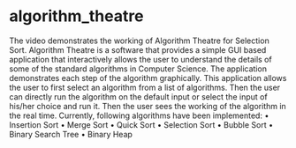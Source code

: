 # algorithm_theatre
The video demonstrates the working of Algorithm Theatre for Selection Sort.  Algorithm Theatre is a software that provides a simple GUI based application that interactively allows the user to understand the details of some of the standard algorithms in Computer Science. The application demonstrates each step of the algorithm graphically. This application allows the user to first select an algorithm from a list of algorithms. Then the user can directly run the algorithm on the default input or select the input of his/her choice and run it. Then the user sees the working of the algorithm in the real time.  Currently, following algorithms have been implemented:  • Insertion Sort • Merge Sort • Quick Sort • Selection Sort • Bubble Sort • Binary Search Tree • Binary Heap
